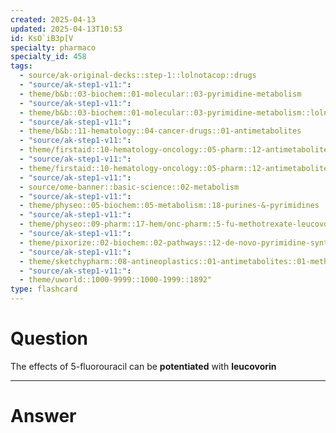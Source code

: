 ```yaml
---
created: 2025-04-13
updated: 2025-04-13T10:53
id: KsO`iB3p[V
specialty: pharmaco
specialty_id: 458
tags:
  - source/ak-original-decks::step-1::lolnotacop::drugs
  - "source/ak-step1-v11:": 
  - theme/b&b::03-biochem::01-molecular::03-pyrimidine-metabolism
  - "source/ak-step1-v11:": 
  - theme/b&b::03-biochem::01-molecular::03-pyrimidine-metabolism::lolnotacop
  - "source/ak-step1-v11:": 
  - theme/b&b::11-hematology::04-cancer-drugs::01-antimetabolites
  - "source/ak-step1-v11:": 
  - theme/firstaid::10-hematology-oncology::05-pharm::12-antimetabolites
  - "source/ak-step1-v11:": 
  - theme/firstaid::10-hematology-oncology::05-pharm::12-antimetabolites::pyrimidine-synthesis-inhibitors::5-fluorouracil
  - "source/ak-step1-v11:": 
  - source/ome-banner::basic-science::02-metabolism
  - "source/ak-step1-v11:": 
  - theme/physeo::05-biochem::05-metabolism::18-purines-&-pyrimidines
  - "source/ak-step1-v11:": 
  - theme/physeo::09-pharm::17-hem/onc-pharm::5-fu-methotrexate-leucovorin-hydroxyurea
  - "source/ak-step1-v11:": 
  - theme/pixorize::02-biochem::02-pathways::12-de-novo-pyrimidine-synthesis
  - "source/ak-step1-v11:": 
  - theme/sketchypharm::08-antineoplastics::01-antimetabolites::01-methotrexate,-leucovorin,-5-fluorouracil,-hydroxyurea
  - "source/ak-step1-v11:": 
  - theme/uworld::1000-9999::1000-1999::1892"
type: flashcard
---
```


# Question
The effects of 5-fluorouracil can be **potentiated** with **leucovorin**

---

# Answer
